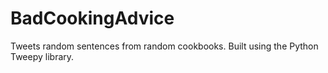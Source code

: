 # BadCookingAdvice
Tweets random sentences from random cookbooks.  Built using the Python Tweepy library.
